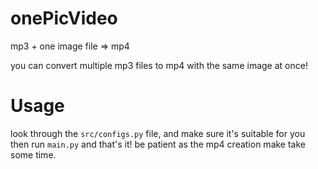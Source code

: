 # onePicVideo
mp3 + one image file => mp4

you can convert multiple mp3 files to mp4 with the same image at once!

# Usage
look through the `src/configs.py` file, and make sure it's suitable for you
then run `main.py` and that's it!
be patient as the mp4 creation make take some time.
